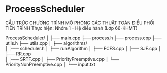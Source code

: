 # ProcessScheduler 

CẤU TRÚC CHƯƠNG TRÌNH MÔ PHỎNG CÁC THUẬT TOÁN ĐIỀU PHỐI TIẾN TRÌNH
Thực hiện: Nhóm 1 - Hệ điều hành (Lớp 66-KHMT)

ProcessScheduler/
│
├── main.cpp
├── process.h
├── process.cpp	
├── utils.h	
├── utils.cpp
│
├── algorithms/		
│   ├── scheduler.h	
│   ├── runAlgorithm
│   ├── FCFS.cpp
│   ├── SJF.cpp
│   ├── RR.cpp	
│   ├── SRTF.cpp
│   ├── PriorityPreemptive.cpp
│   └── PriorityNonPreemptive.cpp
│
└── input.txt


